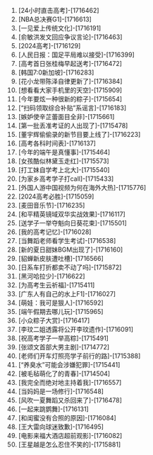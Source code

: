 
1. [24小时直击高考]-[1716462]
1. [NBA总决赛G1]-[1716613]
1. [一见爱上传统文化]-[1716191]
1. [俞敏洪发文回应争议言论]-[1716463]
1. [2024高考]-[1716129]
1. [人民日报：国足平局难以接受]-[1716399]
1. [高考首日张桂梅早起送考]-[1716472]
1. [韩国7:0新加坡]-[1716283]
1. [花小龙带陈泽自律更新了]-[1716384]
1. [想看看大家手机里的天空]-[1715909]
1. [今年要炫一种很新的粽子]-[1715654]
1. [“扫码领取综合补贴”系谣言]-[1716183]
1. [嫉妒使辛芷蕾面目全非]-[1715661]
1. [第一批丢准考证的人出现了]-[1715478]
1. [董宇辉偷偷录的新节目要上线了]-[1716223]
1. [高考各科时间表]-[1716137]
1. [今年的端午是真懂事]-[1715464]
1. [女孩酷似林黛玉走红]-[1715573]
1. [打工妹自学考上北大]-[1715540]
1. [为家乡高考学子打call]-[1715433]
1. [外国人游中国视频为何在海外大热]-[1715776]
1. [2024高考必胜]-[1715059]
1. [麦田音乐节]-[1716235]
1. [和平精英镜域双华实战效果]-[1716117]
1. [送学子一举夺魁向日葵花束]-[1715501]
1. [我的高考记忆]-[1716028]
1. [当舞蹈老师看学生考试]-[1716538]
1. [新的夏日甜妹BGM出现了]-[1716160]
1. [貂蝉新皮肤遭吐槽]-[1716566]
1. [日系车打折都卖不动了吗]-[1715872]
1. [黑河哈拉少]-[1716622]
1. [为高考生云祈福]-[1715411]
1. [广东人有自己的水上F1]-[1716027]
1. [萌娃：我可是狠人]-[1716592]
1. [端午假期去哪儿玩]-[1715965]
1. [小众粽子大赏]-[1716417]
1. [李玟二姐透露将公开李玟遗作]-[1716091]
1. [祝高考学子一举高粽]-[1715491]
1. [张颂文首部大男主剧]-[1714772]
1. [老师们开车灯照亮学子前行的路]-[1715388]
1. [“养臭水”可能会涉嫌犯罪]-[1715441]
1. [被毛毡萌化了的青春]-[1714504]
1. [我完全而绝对地主持着我]-[1716557]
1. [当妈妈是一场修行]-[1716548]
1. [风吹一夏舞蹈又杀回来了]-[1716478]
1. [一起来跳鹦舞]-[1716131]
1. [和闺蜜没有合照的原因]-[1716084]
1. [王大雷向球迷致歉]-[1716495]
1. [电影来福大酒店超前观影]-[1716082]
1. [王星越是怎么忍住不笑的]-[1715881]